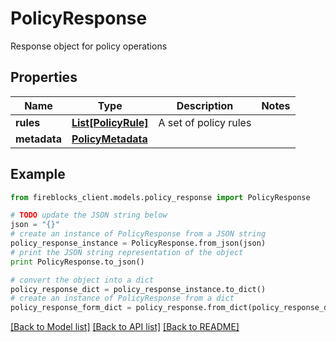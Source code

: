 # PolicyResponse

Response object for policy operations

## Properties

Name | Type | Description | Notes
------------ | ------------- | ------------- | -------------
**rules** | [**List[PolicyRule]**](PolicyRule.md) | A set of policy rules | 
**metadata** | [**PolicyMetadata**](PolicyMetadata.md) |  | 

## Example

```python
from fireblocks_client.models.policy_response import PolicyResponse

# TODO update the JSON string below
json = "{}"
# create an instance of PolicyResponse from a JSON string
policy_response_instance = PolicyResponse.from_json(json)
# print the JSON string representation of the object
print PolicyResponse.to_json()

# convert the object into a dict
policy_response_dict = policy_response_instance.to_dict()
# create an instance of PolicyResponse from a dict
policy_response_form_dict = policy_response.from_dict(policy_response_dict)
```
[[Back to Model list]](../README.md#documentation-for-models) [[Back to API list]](../README.md#documentation-for-api-endpoints) [[Back to README]](../README.md)



